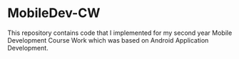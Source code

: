 # MobileDev-CW
This repository contains code that I implemented for my second year Mobile Development Course Work which was based on Android Application Development.
